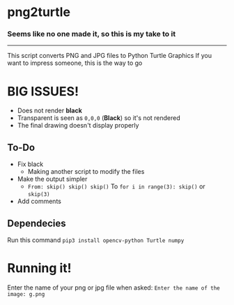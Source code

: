 # png2turtle
### Seems like no one made it, so this is my take to it

---

This script converts PNG and JPG files to Python Turtle Graphics
If you want to impress someone, this is the way to go

# BIG **ISSUES!**
* Does not render **black**
* Transparent is seen as `0,0,0` (**Black**) so it's not rendered
* The final drawing doesn't display properly

## To-Do
* Fix black
    - Making another script to modify the files
* Make the output simpler
    - `From: skip() skip() skip()` To `for i in range(3): skip()` or `skip(3)`
* Add comments

## Dependecies
Run this command
    `pip3 install opencv-python Turtle numpy`
    
# Running it!
Enter the name of your png or jpg file when asked:
`Enter the name of the image: g.png`
